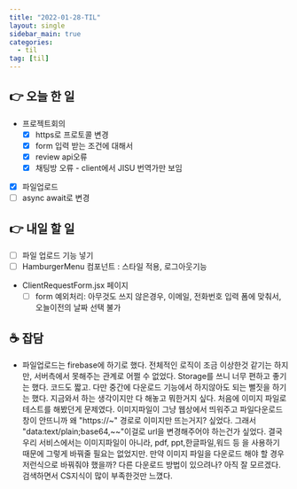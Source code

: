 ```yaml
---
title: "2022-01-28-TIL"
layout: single
sidebar_main: true
categories:
  - til
tag: [til]
---
```


## 👉 오늘 한 일

- 프로젝트회의
  - [x] https로 프로토콜 변경
  - [x] form 입력 받는 조건에 대해서
  - [x] review api오류
  - [x] 채팅방 오류 - client에서 JISU 번역가만 보임
- [x] 파일업로드
- [ ] async await로 변경

## 👉 내일 할 일

- [ ] 파일 업로드 기능 넣기
- [ ] HamburgerMenu 컴포넌트 : 스타일 적용, 로그아웃기능
- ClientRequestForm.jsx 페이지
  - [ ] form 예외처리: 아무것도 쓰지 않은경우, 이메일, 전화번호 입력 폼에 맞춰서, 오늘이전의 날짜 선택 불가

## ☕ 잡담

- 파일업로드는 firebase에 하기로 했다. 전체적인 로직이 조금 이상한것 같기는 하지만, 서버측에서 못해주는 관계로 어쩔 수 없었다. Storage를 쓰니 너무 편하고 좋기는 했다. 코드도 짧고. 다만 중간에 다운로드 기능에서 하지않아도 되는 뻘짓을 하기는 했다. 지금와서 하는 생각이지만 다 해놓고 뭐한거지 싶다. 처음에 이미지 파일로 테스트를 해봤던게 문제였다. 이미지파일이 그냥 웹상에서 띄워주고 파일다운로드창이 안뜨니까 왜 "https://~" 경로로 이미지만 뜨는거지? 싶었다. 그래서 "data:text/plain;base64,~~"이걸로 url을 변경해주어야 하는건가 싶었다. 결국 우리 서비스에서는 이미지파일이 아니라, pdf, ppt,한글파일,워드 등 을 사용하기 때문에 그렇게 바꿔줄 필요는 없었지만. 만약 이미지 파일을 다운로드 해야 할 경우 저런식으로 바꿔줘야 했을까? 다른 다운로드 방법이 있으려나? 아직 잘 모르겠다. 검색하면서 CS지식이 많이 부족한것만 느꼈다.

<br /><br /><br /><br />

